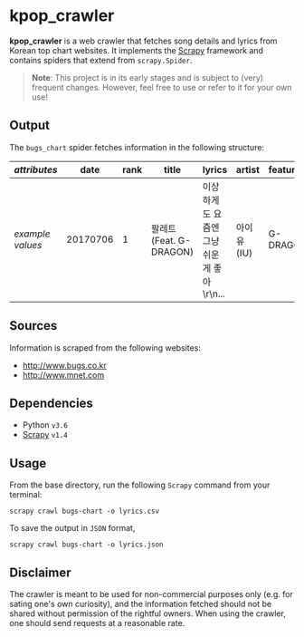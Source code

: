 # kpop_crawler
**kpop_crawler** is a web crawler that fetches song details and lyrics from Korean top chart websites.
It implements the [Scrapy](https://scrapy.org/) framework and contains spiders that extend from `scrapy.Spider`.

> **Note**: This project is in its early stages and is subject to (very) frequent changes. However, feel free to use or refer to it for your own use!

## Output
The `bugs_chart` spider fetches information in the following structure:

|*attributes*|date|rank|title|lyrics|artist|featuring|composer|lyricist|arranger|album|time|
|---|---|---|---|---|---|---|---|---|---|---|---|
|*example values*|20170706|1|팔레트 (Feat. G-DRAGON)|이상하게도 요즘엔 그냥 쉬운 게 좋아\r\n...|아이유(IU)|G-DRAGON|아이유(IU)|아이유(IU)|*[empty]*|Palette|03:37|

## Sources
Information is scraped from the following websites:
* http://www.bugs.co.kr
* http://www.mnet.com

## Dependencies
* Python `v3.6`
* [Scrapy](https://scrapy.org/) `v1.4`

## Usage

From the base directory, run the following `Scrapy` command from your terminal:
```
scrapy crawl bugs-chart -o lyrics.csv
```

To save the output in `JSON` format,
```
scrapy crawl bugs-chart -o lyrics.json
```

## Disclaimer
The crawler is meant to be used for non-commercial purposes only (e.g. for sating one's own curiosity), 
and the information fetched should not be shared without permission of the rightful owners. When using the crawler,
one should send requests at a reasonable rate.